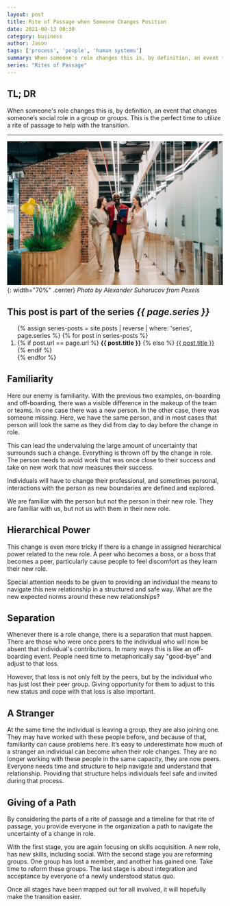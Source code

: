 ```yaml
---
layout: post
title: Rite of Passage when Someone Changes Position
date: 2021-08-13 00:30
category: business
author: Jason
tags: ['process', 'people', 'human systems']
summary: When someone's role changes this is, by definition, an event that changes someone’s social role in a group or groups. This is the perfect time to utilize a rite of passage to help with the transition.
series: "Rites of Passage"
---
```


## TL; DR

When someone's role changes this is, by definition, an event that changes someone’s social role in a group or groups. This is the perfect time to utilize a rite of passage to help with the transition.

---

![People Walking Down a Hall Talking](/assets/img/posts/2021/08/pexels-alexander-suhorucov-6457577.jpg){: width="70%" .center}
_Photo by Alexander Suhorucov from Pexels_

<aside class="series">
  <h2>This post is part of the series <em>{{ page.series }}</em></h2>
  <ol>
    {% assign series-posts = site.posts | reverse | where: 'series', page.series %}
    {% for post in series-posts %}
    <li>
      {% if post.url == page.url %}
      <strong>{{ post.title }}</strong>
      {% else %}
      <a href="{{ site.baseurl }}{{ post.url }}">{{ post.title }}</a>
      {% endif %}
    </li>
    {% endfor %}
  </ol>
</aside>

## Familiarity

Here our enemy is familiarity. With the previous two examples, on-boarding and off-boarding, there was a visible difference in the makeup of the team or teams. In one case there was a new person. In the other case, there was someone missing. Here, we have the same person, and in most cases that person will look the same as they did from day to day before the change in role.

This can lead the undervaluing the large amount of uncertainty that surrounds such a change. Everything is thrown off by the change in role. The person needs to avoid work that was once close to their success and take on new work that now measures their success.

Individuals will have to change their professional, and sometimes personal, interactions with the person as new boundaries are defined and explored.

We are familiar with the person but not the person in their new role. They are familiar with us, but not us with them in their new role.

## Hierarchical Power

This change is even more tricky if there is a change in assigned hierarchical power related to the new role. A peer who becomes a boss, or a boss that becomes a peer, particularly cause people to feel discomfort as they learn their new role.

Special attention needs to be given to providing an individual the means to navigate this new relationship in a structured and safe way. What are the new expected norms around these new relationships?

## Separation

Whenever there is a role change, there is a separation that must happen. There are those who were once peers to the individual who will now be absent that individual's contributions. In many ways this is like an off-boarding event. People need time to metaphorically say "good-bye" and adjust to that loss.

However, that loss is not only felt by the peers, but by the individual who has just lost their peer group. Giving opportunity for them to adjust to this new status and cope with that loss is also important.

## A Stranger

At the same time the individual is leaving a group, they are also joining one. They may have worked with these people before, and because of that, familiarity can cause problems here. It’s easy to underestimate how much of a stranger an individual can become when their role changes. They are no longer working with these people in the same capacity, they are now peers. Everyone needs time and structure to help navigate and understand that relationship. Providing that structure helps individuals feel safe and invited during that process.

## Giving of a Path

By considering the parts of a rite of passage and a timeline for that rite of passage, you provide everyone in the organization a path to navigate the uncertainty of a change in role.

With the first stage, you are again focusing on skills acquisition. A new role, has new skills, including social. With the second stage you are reforming groups. One group has lost a member, and another has gained one. Take time to reform these groups. The last stage is about integration and acceptance by everyone of a newly understood status quo.

Once all stages have been mapped out for all involved, it will hopefully make the transition easier.
